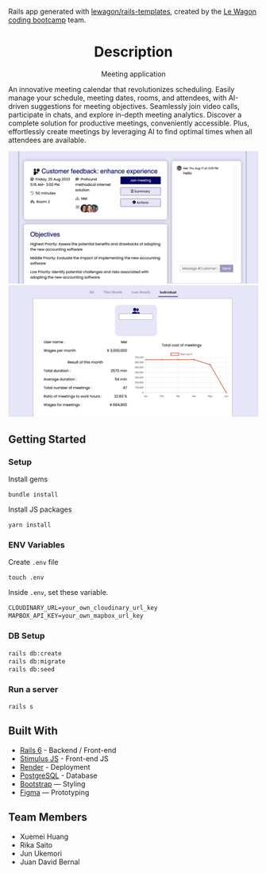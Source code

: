 Rails app generated with [lewagon/rails-templates](https://github.com/lewagon/rails-templates), created by the [Le Wagon coding bootcamp](https://www.lewagon.com) team.
<h1 align="center">Description</h1>

<p align="center">Meeting application</p>
<p>   An innovative meeting calendar that revolutionizes scheduling. Easily manage your schedule, meeting dates, rooms, and attendees, with AI-driven suggestions for meeting objectives. Seamlessly join video calls, participate in chats, and explore in-depth meeting analytics. Discover a complete solution for productive meetings, conveniently accessible. Plus, effortlessly create meetings by leveraging AI to find optimal times when all attendees are available.</p>

<img src="https://github.com/meifruit/WolfMinute-portfolio/blob/master/app/assets/images/calendarshow.png"/>
<img src="https://github.com/meifruit/WolfMinute-portfolio/blob/master/app/assets/images/analystic.png"/>
 
<br>

## Getting Started
### Setup

Install gems
```
bundle install
```
Install JS packages
```
yarn install
```

### ENV Variables
Create `.env` file
```
touch .env
```
Inside `.env`, set these variable.
```
CLOUDINARY_URL=your_own_cloudinary_url_key
MAPBOX_API_KEY=your_own_mapbox_url_key
```

### DB Setup
```
rails db:create
rails db:migrate
rails db:seed
```

### Run a server
```
rails s
```

## Built With
- [Rails 6](https://guides.rubyonrails.org/) - Backend / Front-end
- [Stimulus JS](https://stimulus.hotwired.dev/) - Front-end JS
- [Render](https://render.com/) - Deployment
- [PostgreSQL](https://www.postgresql.org/) - Database
- [Bootstrap](https://getbootstrap.com/) — Styling
- [Figma](https://www.figma.com) — Prototyping

## Team Members
- Xuemei Huang
- Rika Saito
- Jun Ukemori
- Juan David Bernal


